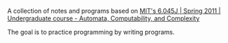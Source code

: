 A collection of notes and programs based on [MIT's 6.045J | Spring 2011 | Undergraduate course - Automata, Computability, and Complexity](https://ocw.mit.edu/courses/6-045j-automata-computability-and-complexity-spring-2011/)

The goal is to practice programming by writing programs.
